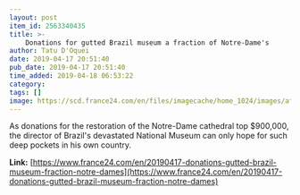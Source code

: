 ```yaml
---
layout: post
item_id: 2563340435
title: >-
    Donations for gutted Brazil museum a fraction of Notre-Dame's
author: Tatu D'Oquei
date: 2019-04-17 20:51:40
pub_date: 2019-04-17 20:51:40
time_added: 2019-04-18 06:53:22
category: 
tags: []
image: https://scd.france24.com/en/files/imagecache/home_1024/images/afp/d8af0605dbf7e142a19b8847e7836ba975aac505.jpg
---
```


As donations for the restoration of the Notre-Dame cathedral top $900,000, the director of Brazil's devastated National Museum can only hope for such deep pockets in his own country.

**Link:** [https://www.france24.com/en/20190417-donations-gutted-brazil-museum-fraction-notre-dames](https://www.france24.com/en/20190417-donations-gutted-brazil-museum-fraction-notre-dames)

